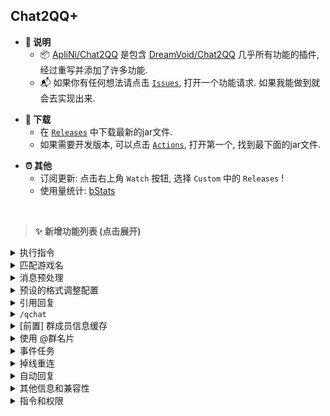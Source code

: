 ## Chat2QQ+


- **🚧 说明**
  - 📦 [ApliNi/Chat2QQ](https://github.com/ApliNi/Chat2QQ) 是包含 [DreamVoid/Chat2QQ](https://github.com/DreamVoid/Chat2QQ) 几乎所有功能的插件, 经过重写并添加了许多功能.
  - 📬 如果你有任何想法请点击 [`Issues`](https://github.com/ApliNi/Chat2QQ/issues), 打开一个功能请求. 如果我能做到就会去实现出来. 
<p></p>

- **🍥 下载**
  - 在 [`Releases`](https://github.com/ApliNi/Chat2QQ/releases) 中下载最新的jar文件.
  - 如果需要开发版本, 可以点击 [`Actions`](https://github.com/ApliNi/Chat2QQ/actions), 打开第一个, 找到最下面的jar文件. 
<p></p>

- **⏰ 其他**
  - 订阅更新: 点击右上角 `Watch` 按钮, 选择 `Custom` 中的 `Releases` !
  - 使用量统计: [bStats](https://bstats.org/plugin/bukkit/ApliNi-Chat2QQ/17587)
<p></p>


<br />

> **✨ 新增功能列表 (点击展开)**

<details><summary>执行指令</summary>

```yaml
  # 在QQ群中运行指令 [需要单独添加 QQ群]
  # 此模块不处理黑名单 blacklist
  run-command:
    enabled: false
    # 启用的 QQ群
    qq-group:
      - 1000001

    # 指令前缀, 可以是多个字符, 比如 "~$"
    command-prefix: '/'
    # 指令最大长度 (不包括指令前缀)
    command-max-length: 255
    # 获取指令的正则表达式, 当第一个捕获组的内容与指令白名单中的匹配时则允许运行 (不带斜杠或前缀)
    regex-command-main: '^([^ ]+)'
    # 是否将主命令转换为小写再执行
    always-lowercase: false

    # 是否发送指令的输出, 关闭可提高性能或解决一些兼容性问题
    return: true
    # 等待指令运行多长时间再将结果发送到QQ群 (毫秒), 需要开启 run-command.return
    return-sleep: 300
    # 是否将指令的输出打印到控制台和日志
    return-log: true

    # 执行不在白名单中的指令时发送返回消息
    message-miss: '未命中的指令'
    # 运行无返回指令的消息
    message-no-out: '运行无返回指令'

    # 设置各组可执行的主命令白名单 (不带斜杠或前缀)
    # 权限更高的用户将可以使用更低的用户的指令
    # 如果添加一条 ___ALL_COMMAND___ 作为指令, 则表示此组可以使用所有指令, 此功能请勿随意使用 !
    group:
      # permission_<int> 是 MiraiMC 获取到的权限数字, 以后更新了其他权限只需要以此格式添加即可使用
      permission_2: # 群主
      #- chat2qq
      permission_1: # 管理员
      #- spark
      permission_0: # 成员
      #- list
      #- tps
```

</details>


<details><summary>匹配游戏名</summary>

```yaml
  # 从 群名片(%nick%) 中匹配 MC 可用的游戏名称
  # 添加变量: %regex_nick% - 使用正则匹配到的名称, 需要开启 cleanup-name 功能
  cleanup-name:
    enabled: false
    # 程序取第一个捕获组的结果
    regex: '([a-zA-Z0-9_]{3,16})'
    # 如果匹配不到, 则使用以下字符串
    # %nick% - 群名片
    # %qq% - qq号
    not-captured: '%nick%'
```

</details>

<details><summary>消息预处理</summary>

```yaml
  # 预处理 %message% 中的消息
  pretreatment:
    enabled: true
    # **使用方法**
    # list:
    #   - 匹配方式: prefix (前缀匹配), 可用处理方式: to_all
    #                                           to_replace
    #             contain (包含), 可用处理方式: to_all
    #                                        to_replace
    #             equal (完全相等), 可用处理方式: to_all
    #             regular (正则匹配), 可用处理方式: to_all
    #                                           to_regular
    #     处理方式: to_all (替换整条消息)
    #             to_replace (替换匹配到的部分)
    #             to_regular (使用正则替换, 可使用正则变量)
    #
    #     是否发送: send (填写 send 配置将取消转发送匹配到的消息, 不需要时请忽略)
    #
    # > 正则的性能较差, 请尽量避免使用很多正则
    # 示例配置, 默认配置了一些可能有用的功能:
    list:

      # 卡片消息, JSON
      - prefix: '{"app":"com.tencent.'
        to_all: '[卡片消息]'

      # 群公告, JSON
      - prefix: '{"app":"com.tencent.mannounce"'
        to_all: '[群公告]'

      # 视频, 字符串
      - prefix: '你的QQ暂不支持查看视频短片'
        to_all: '[视频]'

      # 文件, 字符串, 调整格式
      - prefix: '[文件]'
        to_replace: '[文件] '

      # 解决 Emoji 显示为未知字符
      - regular: '[\ud83c\udc00-\ud83c\udfff]|[\ud83d\udc00-\ud83d\udfff]|[\u2600-\u27ff]'
        to_regular: '[Emoji]'
```

</details>


<details><summary>预设的格式调整配置</summary>

```yaml
  # 预设的格式调整功能
  other-format-presets:
    # 是否删除 %message% 消息 中的格式化字符
    render-message_format-code: false
    # 删除 %message% 消息 前后的空格和空行
    message-trim: true
    # 是否删除 %nick% 群名片 中的格式化字符
    render-nick_format-code: true

    # 聊天消息过长时转换为悬浮文本
    long-message:
      enabled: true
      # 以下任意一个条件成立时被判定为长消息, 若需取消一个, 请改为很大的数
      # 条件1: 消息长度达到此值
      condition-length: 210
      # 条件2: 换行数量达到此值, 在 message-trim 之后运行
      condition-line_num: 6
      # 显示为
      message: '§f[§7长消息§f]'

    # 是否启用 "更好的多行消息"
    multiline-message:
      enabled: true
      line-0: '' # [多行消息]
      line-prefix: '  '

    # 是否将聊天消息转发到控制台/日志
    message-to-log: true
```

</details>

<details><summary>引用回复</summary>

```yaml
  # 引用回复
  # 添加变量: %_reply_%
  # 如果是回复消息, 则为变量赋值并为消息添加悬浮文本框用于显示内容. 可以将鼠标悬停在消息上查看回复的内容
  reply-message:
    # 可用变量:
    # %qq% - 被回复的消息的发送者QQ号
    # %c_name% - 群名片 - 需要开启 aplini.format-qq-id
    var: '§f[§7回复 @%c_name%§f] '

    # 可用变量:
    # %_/n_% - 换行
    # %qq% - 被回复的消息的发送者QQ号
    # %c_name% - 群名片 - 需要开启 aplini.format-qq-id
    # %message% - 回复内容
    # %main_message% - 当前消息的完整内容
    message: '§f[§7引用 @%c_name%§f] §7%message%§r%_/n_%%_/n_%§f%main_message%'

    # 删除重复@ :: 如果引用回复对象等于消息开头的@对象, 则删除消息开头的 @
    del-duplicates-at: true
```

</details>

<details><summary><code>/qchat</code></summary>

```yaml
  # 发送消息的指令
  # /qchat <消息>  - 玩家使用此指令
  # /qchat [自定义名称] <消息>  - 非玩家实体或其他程序使用此指令
  qchat:
    # 使用上方 general.group-ids 中配置的群
    use-general-group-ids: true
    # 消息转发到哪些群, 需要 use-general-group-ids: false
    group-ids:
      - 1000000
    # 非玩家 执行指令时忽略 [自定义名称] 参数
    use-fill-name: false
    # 如果获取不到名称 (开启 auto-other-name 或参数不足) 则使用以下设定值
    fill-name: '控制台'
    # 转发到QQ群的格式
    # %name% - 玩家名称或自定义名称或 fill-other-name
    # %message% - 消息
    qq-format: '[%name%] %message%'
    # 是否同时将消息广播到MC服务器
    mc-broadcast: true
    # 广播到MC服务器的
    mc-format: '§f[§7%name%§f] §r%message%'
```

</details>

<details><summary>[前置] 群成员信息缓存</summary>

```yaml
  # [前置] 群成员信息缓存, 测试功能
  player-cache:
    # 在指定机器人登录时运行此程序
    enabled: true
    # 自动更新缓存
    auto-update: true
    # 测试.自动更新时重建所有缓存数据
    #test-auto-update-all: false

    # 使用上方 general.group-ids 中配置的群
    use-general-group-ids: true
    # 缓存哪些群, 需要 use-general-group-ids: false
    group-ids:
      - 1000000
```

</details>


<details><summary>使用 @群名片</summary>

```yaml
  # 将 %message% 中的 @qqID 替换为 @名称
  # 需要开启 aplini.player-cache
  format-qq-id:
    enabled: true
    # 用于匹配 @qqID 的正则
    regular: '(@[0-9]{5,11})'
    # 格式
    # %qq% - qq号
    # %name% - 名称
    format: '[@%name%]'
    # 最多匹配几次, 防止刷屏浪费性能
    max-cycles-num: 7
```

</details>


<details><summary>事件任务</summary>

```yaml
  # 事件任务
  event-func:
    # enable 修改后需要重启服务器
    enable: false
    # 使用上方 general.group-ids 中配置的群
    use-general-group-ids: true
    # 启用在哪些群, 需要 use-general-group-ids: false
    group-ids:
      - 1000000

      # 每个事件可用的任务不同, 这里列出了所有任务的使用方法:
      # - command: 'command' - 发送指令

      # - message-text: '消息' - 向事件来源发送消息, 群 或 好友/私聊

      # - message-group: 1000000 - 向指定群发送消息
      #   message-text: '消息'

      # - message-friend: 2000003 - 向指定好友发送消息
      #   message-text: '消息'

    MiraiMemberJoinEvent: # 群成员加入
      # 可使用: command, message-text, message-group
      # 一个事件中可添加多个相同或不相同的任务
      - message-text: '欢迎'
      - command: 'tps'
      - command: 'mspt'
      #- message-group: 1000000
      #  message-text: '消息'

    MiraiMemberLeaveEvent: # 成员退出
    # 可使用: command, message-text, message-group
```

</details>


<details><summary>掉线重连</summary>

```yaml
  # 测试功能 :: 掉线重连
  bot-offline:
    # enable 修改后需要重启服务器
    enable: false
    # 启用哪些机器人, 可添加多个, 只能在这里添加
    bot-ids:
      - 2000000
      - 2000001

    # 延迟重新连接, 秒
    delay: 14
    # 重新连接失败重试次数, 超过后不再继续重连
    max-reconnect-num: 7
```

</details>


<details><summary>自动回复</summary>

```yaml
  # 自动回复
  # 当QQ群中的消息匹配时发送自定义消息
  auto-response:
    enable: true
    # 使用上方 general.group-ids 中配置的群
    use-general-group-ids: true
    # 回复哪些群的消息, 需要 use-general-group-ids: false
    group-ids:
      - 1000000
    # 为此功能启用PAPI, 需要安装PAPI插件
    enable-papi: false
    #

    # **使用方法**
    # list:
    #   - 匹配方式: prefix (前缀匹配)
    #             contain (包含)
    #             equal (完全相等)
    #             regular (正则匹配, send 中可使用正则变量)
    #     send (发送的消息内容)
    #
    # > 正则的性能较差, 请尽量避免使用很多正则
    # !! 请小心使用正则拼接PAPI变量, 如果正则设计有问题则可能出现注入漏洞 !!
    #    - 提示: 应指定匹配的字符范围和最小最大次数, 要绝对的防止输入PAPI变量的保留符号: %
    #      - 比如: - regular: '^\#ping ([a-zA-Z0-9_]{3,16})$'
    #               send: '$1 的延迟为: %player_ping_$1%ms'
    # 示例配置, 默认配置了一些可能有用的功能:
    list:

      # 使用PAPI获取在线玩家数量, 需要启用 aplini.auto-response.enable-papi
      # PlayerList: /papi ecloud download playerlist
      - equal: '#list'
        send: '在线玩家: [%playerlist_online,normal,yes,amount%] \n%playerlist_online,normal,yes,list%'

      # 使用PAPI获取服务器TPS, 需要启用 aplini.auto-response.enable-papi
      # Server: /papi ecloud download Server
      - equal: '#tps'
        send: 'TPS [1m, 5m, 15m]: %server_tps_1% / %server_tps_5% / %server_tps_15%'

      # 指令列表
      - equal: '#help'
        send: '指令列表: 
        \n    - #list - 显示在线玩家列表
        \n    - #tps - 显示服务器TPS'

      # @一个QQ号时发送消息
      - contain: '@2000000'
        send: 'OwO'
```

</details>


<details><summary>其他信息和兼容性</summary>

- [x] 兼容命令方块
- [ ] 兼容模组服?

</details>


<details><summary>指令和权限</summary>

- `qchat [名称] <消息>` - 使用自定义名称发送消息到群
- `qchat <消息>` - 发送消息到群
- `chat2qq` - 插件主命令 & 帮助信息
    - `chat2qq setgroupcacheall` - 重新创建群成员缓存

plugin.yml
```yaml
commands:
  qchat:
    description: 发送聊天消息到QQ群
    permission: chat2qq.command.qchat
  chat2qq:
    description: Chat2QQ 插件主命令
permissions:
  chat2qq.join.silent:
    description: 允许悄悄加入服务器
    default: false
  chat2qq.quit.silent:
    description: 允许悄悄离开服务器
    default: false
  chat2qq.command.qchat:
    description: 允许使用 /qchat
    default: op
  chat2qq.command.chat2qq:
    description: 允许使用 /chat2qq
    default: op
  chat2qq:.command.setgroupcacheall:
    description: 允许使用 /chat2qq setgroupcacheall
    default: op
```

</details>

